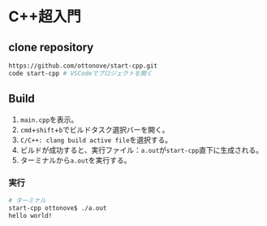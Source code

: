 # C++超入門

## clone repository

```bash
https://github.com/ottonove/start-cpp.git
code start-cpp # VSCodeでプロジェクトを開く
```

## Build

1. `main.cpp`を表示。
1. `cmd`+`shift`+`b`でビルドタスク選択バーを開く。
1. `C/C++: clang build active file`を選択する。
1. ビルドが成功すると、実行ファイル：`a.out`が`start-cpp`直下に生成される。
1. ターミナルから`a.out`を実行する。

### 実行

```bash
# ターミナル
start-cpp ottonove$ ./a.out
hello world!
```
